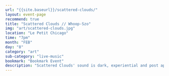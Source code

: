 ```yaml
---
url: "{{site.baseurl}}/scattered-clouds/"
layout: event-page
recommend: true
title: "Scattered Clouds // Whoop-Szo"
img: "art/scattered-clouds.jpg"
location: "Le Petit Chicago"
time: "7pm"
month: "FEB"
day: "8"
category: "art"
sub-category: "live-music"
bookmark: "Bookmark Event"
description: "Scattered Clouds' sound is dark, experiential and post apocalyptic. It layers artificial enstasy with bouts of unsteady euphoria and romanticism. Brooding rhythms and precise noise from this experimental 3-piece underline film noir imagery and auto-fictional narratives. "
---
```


